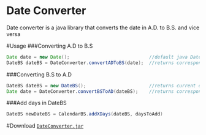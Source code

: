 # Date Converter
Date converter is a java library that converts the date in A.D. to B.S. and vice versa

#Usage
###Converting A.D to B.S
```java
Date date = new Date();                             //default java Date object
DateBS dateBS = DateConverter.convertADToBS(date);  //returns corresponding DateBS
```

###Converting B.S to A.D
```java
DateBS dateBS = new DateBS();                       //returns current date in B.S
Date date = DateConverter.convertBSToAD(dateBS);    //returns corresponding Date object
```

###Add days in DateBS
```java
DateBS newDateBS = CalendarBS.addXDays(dateBS, daysToAdd)
```

#Download
[``DateConverter.jar``](https://github.com/binodnme/date-converter/releases/download/v0.1/dateconverter.jar)
